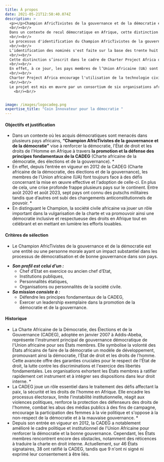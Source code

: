 ```yaml
---
title: À propos
date: 2021-05-21T12:58:40.074Z
description: >
  <p></p>Champion AfricTivistes de la gouvernance et de la démocratie est une initiative pour distinguer un(e) Champion de la gouvernance et de la démocratie dans l'écosystème politique. Le lauréat est une entité ou une personne morale ayant eu un impact substantiel dans les processus de démocratisation et de bonne gouvernance, et qui devient de facto ambassadeur pour la promotion de la CADEG auprès de ses pairs. 
  <br/><br/> 
  Dans un contexte de recul démocratique en Afrique, cette distinction ouverte et citoyenne a pour objectif de promouvoir les valeurs de bonne gouvernance, de démocratie et du respect des institutions, en Afrique à travers la promotion et la défense des principes fondamentaux de la Charte Africaine de la Démocratie, des Elections et de la Gouvernance (CADEG).
  <br/><br/> 
  Le processus d'identification du Champion AfricTivistes de la gouvernance et de la démocratie comprend une phase de tri et de présélection par des experts et des acteurs de la société civile africaine et un vote final des citoyens africains.
  <br/><br/> 
  L’identification des nominés s'est faite sur la base des trente huit (38) pays ayant ratifié la charte en s’appuyant sur des indicateurs qui ont permis de mesurer la progression respective de chaque pays ayant ratifié la Charte de gouvernance (CADEG) sur le plan de la mise en application des valeurs et principes de ladite Charte. D'autre part, elle s'est adossée à la documentation fournie et la perception sur une période allant de 2012 à 2023 (rapports, études, guides…), et en privilégiant les données africaines.
  <br/><br/> 
  Cette distinction s’inscrit dans le cadre de Charter Project Africa qui est est un projet panafricain axé sur les engagements contenus dans la Charte africaine de la démocratie, des élections et de la gouvernance (CADEG). Ce projet aide à la mise en œuvre et à l’appropriation de la Charte africaine sur la démocratie, les élections et la bonne gouvernance (CADEG) par le biais du plaidoyer, de la formation, de la sensibilisation en utilisant les outils numériques.
  <br/><br/> 
  En effet, à ce jour, les pays membres de l’Union Africaine (UA) sont toujours confrontés à divers obstacles liés à l'implémentation du principal document de politique de l'Union africaine, visant à faire progresser la gouvernance démocratique dans les États membres, la Charte africaine sur la démocratie, les élections et la bonne gouvernance (CADEG).  Malgré l'amélioration du cadre institutionnel de l'UA, depuis l’entrée en vigueur en 2012 de la CADEG, son implémentation correcte fait encore défaut, dans un contexte où l'expression de la démocratie et de la bonne gouvernance fait encore face à des défis majeurs en Afrique.
  <br/><br/> 
  Charter Project Africa encourage l'utilisation de la technologie civique pour amplifier la voix des citoyens. Pour ce faire, il fournit des ressources financières, par le biais de subventions, ainsi que des ressources techniques aux initiatives civiques en faveur de la démocratie, en particulier celles menées par des groupes sous-représentés.
  <br/><br/> 
  Le projet est mis en œuvre par un consortium de six organisations africaines et européennes, à savoir AfricTivistes, Code for Africa (CfA), Democracy Works Foundation (DWF), Gorée Institute, European Centre for Development Policy Management (ECDPM) et European Partnership for Democracy (EPD).
    <br/><br/> 


image: /images/logocadeg.png
expertise_title: "Coin Innovateur pour la démocratie "
---
```

#### Objectifs et justification 

* Dans un contexte où les acquis démocratiques sont menacés dans plusieurs pays africains, **“Champion AfricTivistes de la gouvernance et de la démocratie”** vise à renforcer la démocratie, l'État de droit et les droits de l'Homme en Afrique à travers **la promotion et la défense des principes fondamentaux de la CADEG** (Charte africaine de la démocratie, des élections et de la gouvernance).
    *  
* En effet, depuis l’entrée en vigueur en 2012 de la CADEG (Charte africaine de la démocratie, des élections et de la gouvernance), les membres de l'Union africaine (UA) font toujours face à des défis concernant la mise en œuvre effective et l'adoption de celle-ci. En plus de cela, une crise profonde frappe plusieurs pays sur le continent. Entre août 2020 et août 2023, sept pays ont connu des putschs militaires tandis que d’autres ont subi des changements anticonstitutionnels de pouvoir.
    *  
* En distinguant le Champion, la société civile africaine va jouer un rôle important dans la vulgarisation de la charte et va promouvoir ainsi une démocratie inclusive et respectueuse des droits en Afrique tout en célébrant et en mettant en lumière les efforts louables.

#### Critères de sélection

* Le Champion AfricTivistes de la gouvernance et de la démocratie est une entité ou une personne morale ayant un impact substantiel dans les processus de démocratisation et de bonne gouvernance dans son pays. 

- ***Son profil est celui d’un :***
  * Chef d’Etat en exercice ou ancien chef d’Etat,
  * Institutions publiques,
  * Personnalités étatiques,
  * Organisations ou personnalités de la société civile.
- ***Sa mission consiste à :***
  * Défendre les principes fondamentaux de la CADEG,
  * Exercer un leadership exemplaire dans la promotion de la démocratie et de la gouvernance.

#### Historique

* La Charte Africaine de la Démocratie, des Élections et de la Gouvernance (CADEG), adoptée en janvier 2007 à Addis-Abeba, représente l'instrument principal de gouvernance démocratique de l'Union africaine pour ses États membres. Elle symbolise la volonté des États africains de faire de la démocratie un modèle de développement, promouvant ainsi la démocratie, l'État de droit et les droits de l'homme. Cette avancée offre des garanties cruciales pour le respect de l'État de droit, la lutte contre les discriminations et l'exercice des libertés fondamentales. Les organisations exhortent les États membres à ratifier rapidement cet instrument et à intégrer ses dispositions dans leur droit interne.
    *  
* La CADEG joue un rôle essentiel dans le traitement des défis affectant la paix, la sécurité et les droits de l'homme en Afrique. Elle encadre les processus électoraux, limite l'instabilité institutionnelle, réagit aux violences politiques, renforce la protection des défenseurs des droits de l'homme, combat les abus des médias publics à des fins de campagne, encourage la participation des femmes à la vie politique et s'oppose à la non-respect de la démocratie et à la mauvaise gouvernance.
    *  
* Depuis son entrée en vigueur en 2012, la CADEG a notablement amélioré le cadre politique et institutionnel de l'Union Africaine pour renforcer la démocratie et la bonne gouvernance. Cependant, les États membres rencontrent encore des obstacles, notamment des réticences à traduire la charte en droit interne. Actuellement, sur 46 États signataires, 38 ont ratifié la CADEG, tandis que 9 n'ont ni signé ni exprimé leur consentement à être liés.